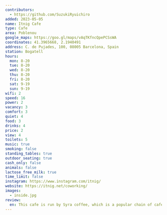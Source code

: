 ```yaml
---
contributors:
  - https://github.com/SuzukiRyuichiro
added: 2023-05-05
name: Itnig Cafe
type: Cafe
area: Poblenou
google_maps: https://goo.gl/maps/vAqTKfncQpePCSsWA
coordinates: 41.3965668, 2.1940491
address: C. de Pujades, 100, 08005 Barcelona, Spain
station: Bogatell
hours:
  mon: 8-20
  tue: 8-20
  wed: 8-20
  thu: 8-20
  fri: 8-20
  sat: 9-19
  sun: 9-19
wifi: 2
speed: 16
power: 2
vacancy: 3
comfort: 3
quiet: 4
food: 3
drinks: 4
price: 2
view: 4
toilets: 5
music: true
smoking: false
standing_tables: true
outdoor_seating: true
cash_only: false
animals: false
lactose_free_milk: true
time_limit: false
instagram: https://www.instagram.com/itnig/
website: https://itnig.net/coworking/
images:
  - inside.jpg
review:
  en: This cafe is run by Syra coffee, which is a popular chain of cafe in Spain. The building is a coworking space / startup community called itnig, but the cafe is open to public with a plenty of seats. The WiFi is workable but not the fastest. Also, there are not so many comfortable seats to sit for the entire day, especially if you're alone. If you can't get the table seats, you only get the high stools or the weird mattress seats. There's not many power outlets as well. Also, in the after noon, the sun light gets bit too much and can get quite hot inside.
---
```

